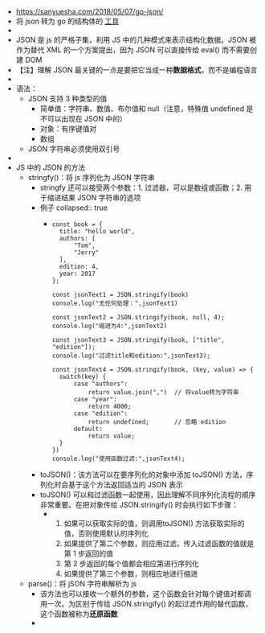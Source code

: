 - https://sanyuesha.com/2018/05/07/go-json/
- 将 json 转为 go 的结构体的 [工具](https://oktools.net/json2go)
-
- JSON 是 js 的严格子集，利用 JS 中的几种模式来表示结构化数据。JSON 被作为替代 XML 的一个方案提出，因为 JSON 可以直接传给 eval() 而不需要创建 DOM
- 【注】理解 JSON 最关键的一点是要把它当成一种**数据格式**，而不是编程语言
-
- 语法：
	- JSON 支持 3 种类型的值
		- 简单值：字符串、数值、布尔值和 null（注意，特殊值 undefined 是不可以出现在 JSON 中的）
		- 对象：有序键值对
		- 数组
	- JSON 字符串必须使用双引号
-
- JS 中的 JSON 的方法
	- stringfy()：将 js 序列化为 JSON 字符串
		- stringfy 还可以接受两个参数：1. 过滤器，可以是数组或函数；2. 用于缩进结果 JSON 字符串的选项
		- 例子
		  collapsed:: true
			- ```
			  const book = {
			  	title: "hello world",
			  	authors: [
			  		"Tom",
			  		"Jerry"
			  	],
			  	edition: 4,
			  	year: 2017
			  };
			  
			  const jsonText1 = JSON.stringify(book)
			  console.log("无任何处理：",jsonText1)
			  
			  const jsonText2 = JSON.stringify(book, null, 4);
			  console.log("缩进为4:",jsonText2)
			  
			  const jsonText3 = JSON.stringify(book, ["title", "edition"]);
			  console.log("过滤title和edition:",jsonText3);
			  
			  const jsonText4 = JSON.stringify(book, (key, value) => {
			  	switch(key) {
			  		case "authors":
			  			return value.join(",")	// 将value转为字符串
			  		case "year":
			  			return 4000;
			  		case "edition":
			  			return undefined;		// 忽略 edition
			  		default:
			  			return value;
			  	}
			  })
			  console.log("使用函数过滤:",jsonText4);
			  ```
		- toJSON()：该方法可以在要序列化的对象中添加 toJSON() 方法，序列化时会基于这个方法返回适当的 JSON 表示
		- toJSON() 可以和过滤函数一起使用，因此理解不同序列化流程的顺序非常重要。在把对象传给 JSON.stringify() 时会执行如下步骤：
			- 1. 如果可以获取实际的值，则调用toJSON() 方法获取实际的值，否则使用默认的序列化
			  2. 如果提供了第二个参数，则应用过滤。传入过滤函数的值就是第 1 步返回的值
			  3. 第 2 步返回的每个值都会相应第进行序列化
			  4. 如果提供了第三个参数，则相应地进行缩进
	- parse()：将 jSON 字符串解析为 js
		- 该方法也可以接收一个额外的参数，这个函数会针对每个键值对都调用一次。为区别于传给 JSON.stringify()  的起过滤作用的替代函数，这个函数被称为**还原函数**
		-